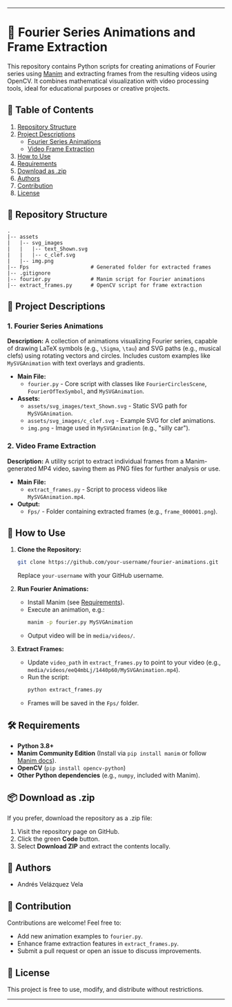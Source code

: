 
---

# 🎨 Fourier Series Animations and Frame Extraction

This repository contains Python scripts for creating animations of Fourier series using [Manim](https://github.com/ManimCommunity/manim) and extracting frames from the resulting videos using OpenCV. It combines mathematical visualization with video processing tools, ideal for educational purposes or creative projects.

## 📑 Table of Contents

1. [Repository Structure](#-repository-structure)
2. [Project Descriptions](#-project-descriptions)
   - [Fourier Series Animations](#1-fourier-series-animations)
   - [Video Frame Extraction](#2-video-frame-extraction)
3. [How to Use](#-how-to-use)
4. [Requirements](#%EF%B8%8F-requirements)
5. [Download as .zip](#-download-as-zip)
6. [Authors](#-authors)
7. [Contribution](#-contribution)
8. [License](#-license)

## 📁 Repository Structure

```
.
|-- assets
|   |-- svg_images
|   |   |-- text_Shown.svg
|   |   |-- c_clef.svg
|   |-- img.png
|-- Fps                    # Generated folder for extracted frames
|-- .gitignore
|-- fourier.py             # Manim script for Fourier animations
|-- extract_frames.py      # OpenCV script for frame extraction
```

## 📂 Project Descriptions

### 1. Fourier Series Animations
**Description:** A collection of animations visualizing Fourier series, capable of drawing LaTeX symbols (e.g., `\Sigma`, `\tau`) and SVG paths (e.g., musical clefs) using rotating vectors and circles. Includes custom examples like `MySVGAnimation` with text overlays and gradients.

- **Main File:**
  - `fourier.py` - Core script with classes like `FourierCirclesScene`, `FourierOfTexSymbol`, and `MySVGAnimation`.
- **Assets:**
  - `assets/svg_images/text_Shown.svg` - Static SVG path for `MySVGAnimation`.
  - `assets/svg_images/c_clef.svg` - Example SVG for clef animations.
  - `img.png` - Image used in `MySVGAnimation` (e.g., "silly car").

### 2. Video Frame Extraction
**Description:** A utility script to extract individual frames from a Manim-generated MP4 video, saving them as PNG files for further analysis or use.

- **Main File:**
  - `extract_frames.py` - Script to process videos like `MySVGAnimation.mp4`.
- **Output:**
  - `Fps/` - Folder containing extracted frames (e.g., `frame_000001.png`).

## 🚀 How to Use

1. **Clone the Repository:**
   ```bash
   git clone https://github.com/your-username/fourier-animations.git
   ```
   Replace `your-username` with your GitHub username.

2. **Run Fourier Animations:**
   - Install Manim (see [Requirements](#%EF%B8%8F-requirements)).
   - Execute an animation, e.g.:
     ```bash
     manim -p fourier.py MySVGAnimation
     ```
   - Output video will be in `media/videos/`.

3. **Extract Frames:**
   - Update `video_path` in `extract_frames.py` to point to your video (e.g., `media/videos/eeQ4mbLj/1440p60/MySVGAnimation.mp4`).
   - Run the script:
     ```bash
     python extract_frames.py
     ```
   - Frames will be saved in the `Fps/` folder.

## 🛠️ Requirements

- **Python 3.8+**
- **Manim Community Edition** (Install via `pip install manim` or follow [Manim docs](https://docs.manim.community/en/stable/installation.html)).
- **OpenCV** (`pip install opencv-python`)
- **Other Python dependencies** (e.g., `numpy`, included with Manim).

## 📦 Download as .zip

If you prefer, download the repository as a .zip file:

1. Visit the repository page on GitHub.
2. Click the green **Code** button.
3. Select **Download ZIP** and extract the contents locally.

## 👥 Authors

- Andrés Velázquez Vela

## 🤝 Contribution

Contributions are welcome! Feel free to:
- Add new animation examples to `fourier.py`.
- Enhance frame extraction features in `extract_frames.py`.
- Submit a pull request or open an issue to discuss improvements.

## 📄 License

This project is free to use, modify, and distribute without restrictions.

---
